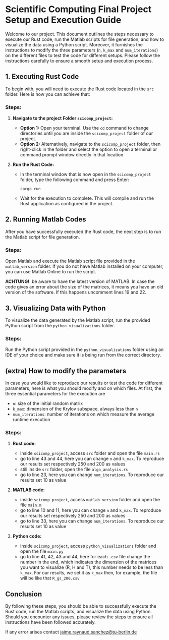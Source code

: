 # Scientific Computing Final Project Setup and Execution Guide

Welcome to our project. This document outlines the steps necessary to execute our Rust code, run the Matlab scripts for file generation, and how to visualize the data using a Python script. Moreover, it furnishes the instructions to modify the three parameters (`n`, `k_max` and `num_iterations`) on the different files to test the code for different setups. 
Please follow the instructions carefully to ensure a smooth setup and execution process.

## 1. Executing Rust Code

To begin with, you will need to execute the Rust code located in the `src` folder. Here is how you can achieve that:

### Steps:

1. **Navigate to the project Folder `scicomp_project`:**
   - **Option 1:** Open your terminal. Use the `cd` command to change directories until you are inside the `scicomp_project` folder of our project.
   - **Option 2:** Alternatively, navigate to the `scicomp_project` folder, then right-click in the folder and select the option to open a terminal or command prompt window directly in that location.

2. **Run the Rust Code:**
   - In the terminal window that is now open in the `scicomp_project` folder, type the following command and press Enter:
     ```shell
     cargo run
     ```
   - Wait for the execution to complete. This will compile and run the Rust application as configured in the project.

## 2. Running Matlab Codes

After you have successfully executed the Rust code, the next step is to run the Matlab script for file generation.

### Steps:

Open Matlab and execute the Matlab script file provided in the `matlab_version` folder. If you do not have Matlab installed on your computer, you can use Matlab Online to run the script.

**ACHTUNG!**: be aware to have the latest version of MATLAB. In case the code gives an error about the size of the matrices, it means you have an old version of the software. If this happens uncomment lines 19 and 22.

## 3. Visualizing Data with Python

To visualize the data generated by the Matlab script, run the provided Python script from the `python_visualizations` folder.

### Steps:

Run the Python script provided in the `python_visualizations` folder using an IDE of your choice and make sure it is being run from the correct directory.

## (extra) How to modify the parameters

In case you would like to reproduce our results or test the code for different parameters, here is what you should modify and on which files. At first, the three essential parameters for the execution are
   - `n`: size of the initial random matrix
   - `k_max`: dimension of the Krylov subspace, always less than `n`
   - `num_iterations`: number of iterations on which measure the average runtime execution

### Steps:

1. **Rust code:**
      - inside `scicomp_project`, access `src` folder and open the file `main.rs`
      - go to line 43 and 44, here you can change `n` and `k_max`. To reproduce our results set respectively 250 and 200 as values
      - still inside `src` folder, open the file `algo_analysis.rs`
      - go to line 23, here you can change `num_iterations`. To reproduce our results set 10 as value

2. **MATLAB code:**
      - inside `scicomp_project`, access `matlab_version` folder and open the file `main.m`
      - go to line 10 and 11, here you can change `n` and `k_max`. To reproduce our results set respectively 250 and 200 as values
      - go to line 33, here you can change `num_iterations`. To reproduce our results set 10 as value
  
3. **Python code:**
      - inside `scicomp_project`, access `python_visualizations` folder and open the file `main.py`
      - go to line 41, 42, 43 and 44, here for each `.csv` file change the number in the end, which indicates the dimension of the matrices you want to visualize (R, H and T), this number needs to be less than `k_max`. For our results, we set it as `k_max` then, for example, the file will be like that `R_gs_200.csv`

## Conclusion

By following these steps, you should be able to successfully execute the Rust code, run the Matlab scripts, and visualize the data using Python. Should you encounter any issues, please review the steps to ensure all instructions have been followed accurately.

If any error arises contact jaime.raynaud.sanchez@tu-berlin.de
